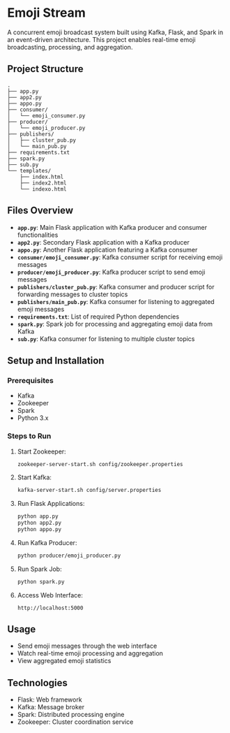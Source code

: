 # Emoji Stream

A concurrent emoji broadcast system built using Kafka, Flask, and Spark in an event-driven architecture. This project enables real-time emoji broadcasting, processing, and aggregation.

## Project Structure

```plaintext
.
├── app.py
├── app2.py
├── appo.py
├── consumer/
│   └── emoji_consumer.py
├── producer/
│   └── emoji_producer.py
├── publishers/
│   ├── cluster_pub.py
│   └── main_pub.py
├── requirements.txt
├── spark.py
├── sub.py
└── templates/
    ├── index.html
    ├── index2.html
    └── indexo.html
```

## Files Overview

- **`app.py`**: Main Flask application with Kafka producer and consumer functionalities
- **`app2.py`**: Secondary Flask application with a Kafka producer
- **`appo.py`**: Another Flask application featuring a Kafka consumer
- **`consumer/emoji_consumer.py`**: Kafka consumer script for receiving emoji messages
- **`producer/emoji_producer.py`**: Kafka producer script to send emoji messages
- **`publishers/cluster_pub.py`**: Kafka consumer and producer script for forwarding messages to cluster topics
- **`publishers/main_pub.py`**: Kafka consumer for listening to aggregated emoji messages
- **`requirements.txt`**: List of required Python dependencies
- **`spark.py`**: Spark job for processing and aggregating emoji data from Kafka
- **`sub.py`**: Kafka consumer for listening to multiple cluster topics

## Setup and Installation

### Prerequisites

- Kafka
- Zookeeper
- Spark
- Python 3.x

### Steps to Run

1. Start Zookeeper:
   ```bash
   zookeeper-server-start.sh config/zookeeper.properties
   ```

2. Start Kafka:
   ```bash
   kafka-server-start.sh config/server.properties
   ```

3. Run Flask Applications:
   ```bash
   python app.py
   python app2.py
   python appo.py
   ```

4. Run Kafka Producer:
   ```bash
   python producer/emoji_producer.py
   ```

5. Run Spark Job:
   ```bash
   python spark.py
   ```

6. Access Web Interface:
   ```
   http://localhost:5000
   ```

## Usage

- Send emoji messages through the web interface
- Watch real-time emoji processing and aggregation
- View aggregated emoji statistics

## Technologies

- Flask: Web framework
- Kafka: Message broker
- Spark: Distributed processing engine
- Zookeeper: Cluster coordination service
